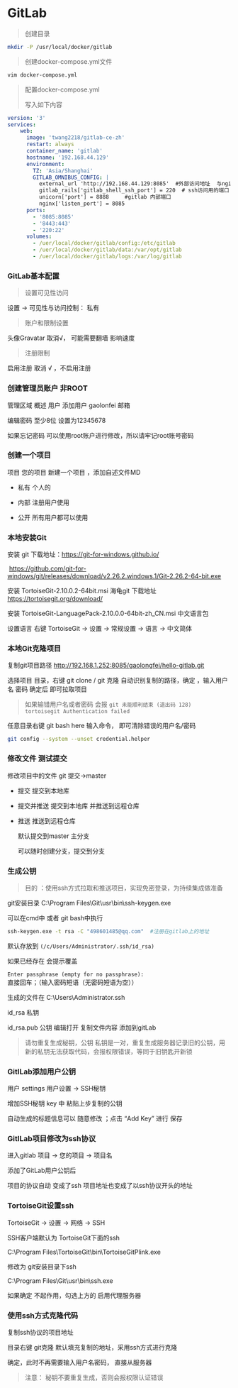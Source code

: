 # GitLab

> 创建目录

```bash
mkdir -P /usr/local/docker/gitlab
```

> 创建docker-compose.yml文件

```bash
vim docker-compose.yml
```



> 配置docker-compose.yml
>
> 写入如下内容

```yml
version: '3'
services:
    web:
      image: 'twang2218/gitlab-ce-zh'
      restart: always
      container_name: 'gitlab'
      hostname: '192.168.44.129'
      environment:
        TZ: 'Asia/Shanghai'
        GITLAB_OMNIBUS_CONFIG: |
          external_url 'http://192.168.44.129:8085'  #外部访问地址  与nginx端口一致
          gitlab_rails['gitlab_shell_ssh_port'] = 220  # ssh访问用的端口
          unicorn['port'] = 8888     #gitlab 内部端口
          nginx['listen_port'] = 8085
      ports:
        - '8085:8085'
        - '8443:443'
        - '220:22'
      volumes:
        - /uer/local/docker/gitlab/config:/etc/gitlab
        - /uer/local/docker/gitlab/data:/var/opt/gitlab
        - /uer/local/docker/gitlab/logs:/var/log/gitlab
```





### GitLab基本配置

> 设置可见性访问

设置 -> 可见性与访问控制： 私有

> 账户和限制设置

头像Gravatar 取消√， 可能需要翻墙 影响速度

> 注册限制

启用注册 取消 √ ，不启用注册



### 创建管理员账户 非ROOT

管理区域 概述 用户  添加用户  gaolonfei  邮箱 

编辑密码 至少8位  设置为12345678

如果忘记密码 可以使用root账户进行修改，所以请牢记root账号密码



### 创建一个项目

项目 您的项目  新建一个项目 ，添加自述文件MD

- 私有  个人的

- 内部   注册用户使用

- 公开  所有用户都可以使用



### 本地安装Git

安装 git  下载地址：https://git-for-windows.github.io/   

​				https://github.com/git-for-windows/git/releases/download/v2.26.2.windows.1/Git-2.26.2-64-bit.exe

安装 TortoiseGit-2.10.0.2-64bit.msi 海龟git  下载地址 https://tortoisegit.org/download/

安装 TortoiseGit-LanguagePack-2.10.0.0-64bit-zh_CN.msi 中文语言包

设置语言 右键 TortoiseGit -> 设置 -> 常规设置 -> 语言 -> 中文简体



### 本地Git克隆项目

复制git项目路径 http://192.168.1.252:8085/gaolongfei/hello-gitlab.git

选择项目 目录，右键 git clone / git 克隆  自动识别复制的路径，确定 ，输入用户名 密码 确定后 即可拉取项目

> 如果输错用户名或者密码  会报 `git 未能顺利结束 (退出码 128) `  `tortoisegit Authentication failed `

任意目录右键 git bash here 输入命令， 即可清除错误的用户名/密码

```bash
git config --system --unset credential.helper
```



### 修改文件 测试提交

修改项目中的文件 git 提交->master

- 提交  提交到本地库

- 提交并推送  提交到本地库 并推送到远程仓库

- 推送  推送到远程仓库

  默认提交到master 主分支

  可以随时创建分支，提交到分支

  

### 生成公钥

> 目的 ：使用ssh方式拉取和推送项目，实现免密登录，为持续集成做准备

git安装目录 C:\Program Files\Git\usr\bin\ssh-keygen.exe

可以在cmd中 或者 git bash中执行

```bash
ssh-keygen.exe -t rsa -C "498601485@qq.com"  #注册在gitlab上的地址
```
默认存放到      `(/c/Users/Administrator/.ssh/id_rsa)`    

如果已经存在 会提示覆盖

`Enter passphrase (empty for no passphrase):                                     `    直接回车；（输入密码短语（无密码短语为空））

生成的文件在 C:\Users\Administrator\.ssh

id_rsa			私钥

id_rsa.pub	公钥			编辑打开 复制文件内容 添加到gitLab

> 请勿重复生成秘钥，公钥 私钥是一对，重复生成服务器记录旧的公钥，用新的私钥无法获取代码，会报权限错误，等同于旧钥匙开新锁



### GitlLab添加用户公钥

用户 settings 用户设置  -> SSH秘钥

增加SSH秘钥  key 中 粘贴上步复制的公钥

自动生成的标题信息可以 随意修改 ；点击 “Add Key” 进行 保存



### GitlLab项目修改为ssh协议 

进入gitlab 项目 -> 您的项目 -> 项目名  

添加了GitLab用户公钥后

项目的协议自动 变成了ssh 项目地址也变成了以ssh协议开头的地址



### TortoiseGit设置ssh

TortoiseGit -> 设置  -> 网络 -> SSH

SSH客户端默认为 TortoiseGit下面的ssh

C:\Program Files\TortoiseGit\bin\TortoiseGitPlink.exe

修改为 git安装目录下ssh

C:\Program Files\Git\usr\bin\ssh.exe

如果确定 不起作用，勾选上方的 启用代理服务器



### 使用ssh方式克隆代码

复制ssh协议的项目地址

目录右键 git克隆 默认填充复制的地址，采用ssh方式进行克隆

确定，此时不再需要输入用户名密码， 直接从服务器

> 注意： 秘钥不要重复生成，否则会报权限认证错误